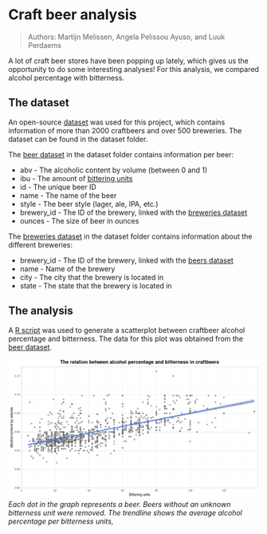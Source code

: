 # Craft beer analysis
> Authors: Martijn Melissen, Angela Pelissou Ayuso, and Luuk Perdaems

A lot of craft beer stores have been popping up lately, which gives us the opportunity to do some interesting analyses! For this analysis, we compared alcohol percentage with bitterness.

## The dataset
An open-source [dataset](https://www.kaggle.com/nickhould/craft-cans) was used for this project, which contains information of more than 2000 craftbeers and over 500 breweries. The dataset can be found in the dataset folder.

The [beer dataset](dataset/beers.csv) in the dataset folder contains information per beer:
- abv - The alcoholic content by volume (between 0 and 1)
- ibu - The amount of [bittering units](https://www.thespruceeats.com/international-bittering-units-353254)
- id - The unique beer ID
- name - The name of the beer
- style - The beer style (lager, ale, IPA, etc.)
- brewery\_id - The ID of the brewery, linked with the [breweries dataset](dataset/breweries.csv)
- ounces - The size of beer in
ounces

The [breweries dataset](dataset/breweries.csv) in the dataset folder contains information about the different breweries:
- brewery\_id - The ID of the brewery, linked with the [beers dataset](dataset/beers.csv)
- name - Name of the brewery
- city - The city that the brewery is located in
- state - The state that the brewery is located in

## The analysis
A [R script](R/beer_analysis.R) was used to generate a scatterplot between craftbeer alcohol percentage and bitterness. The data for this plot was obtained from the [beer dataset](dataset/beers.csv).

![](plot_images/beer_plot.png)
_Each dot in the graph represents a beer. Beers without an unknown bitterness unit were removed. The trendline shows the average alcohol percentage per bitterness units,_
